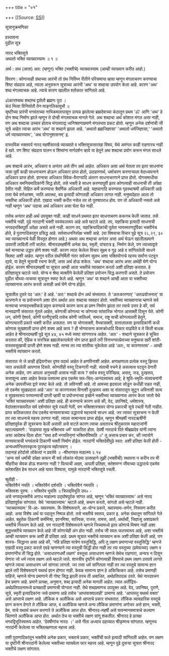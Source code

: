 +++
title = "०१"

+++
[[Source: [SS](https://satsangdhara.net/nbs/nbs-01.htm)]]

सूत्रानुक्रमणिका  
  
प्रस्तावना  
पुढील सूत्र  
  
  
नारद भक्तिसूत्रे  
अथातो भक्तिं व्याख्यास्यामः ॥ १ ॥  
  
अर्थ : अथ (आता) अत: (म्हणून) भक्ति (भक्तीचे) व्याख्यास्यामः (आम्ही व्याख्यान करीत आहो.)  
  
विवरण : कोणत्याही ग्रंथाच्या आरंभी तो ग्रंथ निर्विघ्न रीतीने परिसमाप्त व्हावा म्हणून मंगलाचरण करण्याचा शिष्ट संप्रदाय आहे, त्याला अनुसरून सूत्राच्या आरंभी 'अथ' या शब्दाचा उपयोग केला आहे. कारण 'अथ' शब्द मंगलवाचक आहे. त्याचे कारण खालील श्लोकात सांगितले आहे.  
  
ॐकारश्चाथ शब्दश्च द्वावेतौ ब्रह्मणः पुरा ।  
कंठं भित्वा विनिर्यातौ तेन माङ्‌गलिकावुभौ ॥  
सृष्टीच्या प्रारंभी भगवंताच्या नाभिकमलापासून उत्पन्न झालेल्या ब्रह्मदेवाच्या कंठातून प्रथम 'ॐ' आणि 'अथ' हे दोन शब्द निर्माण झाले म्हणून ते दोन्ही मंगलवाचक मानले गेले. अथ शब्दाचा अर्थ कोशात मंगल असा नाही, पण अथ शब्दाचा उच्चार होताच मंगलवाद्य ध्वनिश्रवणाप्रमाणे मंगलभाव प्रकट होतो. म्हणून अनेक दर्शनांची जी सूत्रे आहेत त्याचा आरंभ 'अथ' या शब्दाने झाला आहे. 'अथातो ब्रह्मजिज्ञासा' 'अथातो धर्मजिज्ञासा,' 'अथातो धर्म व्याख्यास्यामः', 'अथ योगानुशासनम्' इ.  
  
वास्तविक भक्तवर्य नारद महर्षीसारखे व्याख्याते व भक्तिसूत्रासारखा विषय, येथे अमंगल काही राहणारच नाही हे खरे. पण शिष्ट संप्रदाय पालन व शिष्यांना मार्गदर्शन व्हावे या हेतूने अथ शब्दाचा प्रयोग करून मंगल साधले आहे.  
  
अथ शब्दाचे आरंभ, अधिकार व अनंतर असे तीन अर्थ आहेत. अधिकार असा अर्थ घेतला तर इतर साधनांना जसा पूर्वी काही साधनाचरण होऊन अधिकार प्राप्त होतो, उदाहरणार्थ, धर्माचरण करणाऱ्याला वेदाध्ययनाने अधिकार प्राप्त होतो. ज्ञानाचा अधिकार विवेक-वैराग्यादि अंतरग साधनाचरणाने प्राप्त होतो. योगसमाधीचा अधिकार यमनियमादिकांनी सिद्ध होतो, तसे भक्ती हे साधन करण्यापूर्वी इतर कोणत्याही साधनाची ती अपेक्षा ठेवीत नाही. विहित कर्मे करण्यास त्रैवर्णिक अधिकारी आहे. यज्ञयागादि करण्यास गृहस्थाश्रमी अधिकारी आहे तसा येथे वर्णआश्रम, जाति अवस्था, वय इत्यादी कोणताही अधिकार लागत नाही. मनुष्यदेहात आला तो भक्तीचा अधिकारी होतो. एखादा भक्ती करीत नसेल तर तो पुरुषापराध होय. पण तो अधिकारी नसतो असे नाही म्हणून 'अथ' पदाचा अर्थ अधिकार असा घेता येत नाही.  
  
तसेच अनंतर हाही अर्थ उपयुक्त नाही. काही साधने प्रथमत इतर साधनाचरण करूनच केली जातात. तसें भक्तीचे नाही. पुढे नारदानी भक्ती स्वयंफलरूप आहे असे म्हटले आहे. तप, यज्ञक्रिया इत्यादी साधनाची भगवद्‌भक्तिपूर्वी अपेक्षा असते असे नाही. कारण तप, यज्ञक्रियादिकांची पूर्तता नामस्मरणपूर्विका भक्तीनेच होते, हे पुराणादिकातून प्रसिद्ध आहे. सर्वसाधननिरपेक्ष भक्ती आहे. (या विषयाचा विचार पुढे सूत्र २८,२९, ३० च्या व्याख्यानाचे वेळी विस्तृत होणार आहे.) अथवा अथ शब्दाचा अनंतर असा अर्थ घेऊन खालीलप्रमाणे उपपत्ती लाविली तरी चालेल. श्रीनारदमहर्षींनी अनेक ग्रंथ, स्मृती, पांचरात्र इ. निर्माण केले, पण त्याच्याद्वारे सर्व मानवाचा उद्धार होणे शक्य नाही. कारण त्यात केलेला विचार सूक्ष्म व गूढ आहे व सांगितलेली साधने क्लिष्ट अशी आहेत. म्हणून वरील ग्रंथनिर्मिती नंतर सर्वजण सुलभ अशा भक्तियोगाचे रहस्य सर्वांना पटवून द्यावे, या हेतूने सूत्राची रचना केली, असा अर्थ होऊ शकेल. 'अथ' शब्दाचा आरंभ असा अर्थही घेणे योग्य होईल. कारण श्रीनारदमहर्षी या सूत्रात आम्ही आता भक्तीचे व्याख्यान करतो अशी प्रतिज्ञा करतात. हे प्रतिज्ञासूत्र म्हटले जाते. योग्य व श्रेष्ठ व्यक्तीने केलेली प्रतिज्ञा प्रयोजन सिद्ध करणारी असते. ते प्रयोजन पुढील चौथ्या-पाचव्या सूत्रातून स्पष्ट केले आहे. म्हणून 'अथ' या शब्दाने आम्ही आता या भक्तीच्या व्याख्यानास आरंभ करतो असाही अर्थ घेणे योग्य होईल.  
  
सूत्रातील दुसरे पद 'अत:' हे आहे. 'अत:' शब्दाचे दोन अर्थ संभवतात. ते 'अतःकारणात्' 'अतःप्रयोजनात्' या कारणाने व या प्रयोजनाने अशा दोन अर्थात अतः शब्दाचा व्यवहार होतो. भक्तीच्या व्याख्यानाचा म्हणजे सर्व मानवाचा भगवद्‌भक्तीकडे प्रवृत्त करण्याचे कारण काय हा प्रश्न निर्माण झाला तर त्याचे उत्तर हे की, सर्व मानवप्राणी संसारात गुंतले आहेत, कोणाची कोणत्या ना कोणत्या सांसारिक भोगात आसक्ती दिसून येते. कोणी धन, कोणी ऐश्वर्य, कोणी पत्नीपुत्रादि तसेच कोणी जातिधर्म, समाज, राष्ट्र याची कोणत्यातरी हेतूने, कोणत्यातरी प्रकारे भक्ती करीत असतात. पण या भोगासक्ती, वैभवासक्ती, सत्तालालसा इत्यादिकांनी कधी कोणास सुखशाती प्राप्त होणे शक्य आहे काय ? ही भोगवासना कामक्रोधादि विकार वाढविते व ते किती बाधक आहेत हे श्रीनारदमहर्षी पुढे सूत्र ४४, ४५ मध्ये स्पष्ट सांगणारच आहेत. 'अतः' - शब्दाने सूत्रकार हे सूचित करतात की, ऐहिक व पारत्रिक ब्रह्मलोकापावेतो भोग प्राप्त झाले तरी विनाभगवत्प्रेमाच्या मनुष्यास खरी शांती-वास्तवसुखाची प्राप्ती होणे शक्य नाही. मानव तर त्या शांतीचा भुकेलेला आहे 'अत:, या कारणास्तव' - आम्ही भक्तीचे व्याख्यान करतो.  
  
संसारात जे जे काही इंद्रियगोचर दृश्य पदार्थ आहेत ते क्षणविनाशी आहेत. क्षणाक्षणाला प्रत्येक वस्तू झिजत जात असलेली आपणास दिसते. कोणतीही वस्तू टिकणारी नाही. संताची वचने हे असत्यत्व पटवून देणारी अनेक आहेत, पण आपला अनुभवही असाच नाही काय ? सर्वच वस्तू परिच्छिन्न, असत्, जड, दुःखरूप, सत्ताशून्य अशा आहेत केवळ परमात्मा हाच एकमेव सत-चित्-आनंदस्वरूप आहे, हे श्रुति-स्मृति-संतवचनांनी अनेक उपपत्तीच्या द्वारे स्पष्ट केले आहे. तो अविनाशी आहे. तो आमच्या हृदयाला सोडून कधीही राहत नाही, तो एकमेव सुखप्रदाता आहे 'अतः' या कारणास्तव विनाशी दुःखरूप अशा या संसारातून सुटून अविनाशी सत्य व सुखस्वरूप परमात्म्याची प्राप्ती व्हावी या प्रयोजनाच्या इच्छेने भक्तीच्या व्याख्यानास आरंभ केला जातो येथे 'भक्तिं व्याख्यास्यामः' अशी प्रतिज्ञा आहे. ही करण्याचे कारण असे की, वेद, उपनिषदे, धर्मशास्त्र, वेदांतशास्त्रावरील सर्व दर्शनांवर सूत्रे रचली गेली, पण भक्तिशास्त्रावर योग्य प्रकारची सूत्रे रचली गेली नाहीत. प्राप्त कलिकालात तेच एकमेव मानवमात्राच्या उद्धाराचे महत्त्वाचे साधन आहे. जर त्यावर सूत्ररचना न केली तर त्या साधनाचे महत्त्व ठरणार नाही, त्याला सामान्यत्व प्राप्त होईल, म्हणून श्रीमहर्षी नारदऋषींनी प्रतिज्ञापूर्वक ही सूत्ररचना केली असावी असे वाटते कारण त्याचा अवतारच श्रीतुकाराम महाराजांनी म्हटल्याप्रमाणे : 'वाढावया सुख भक्तिभाव धर्म' याकरिता होता. देवर्षी नारदाचे पिते श्रीब्रह्मदेव यांनी त्यांना असा आदेशच दिला होता "यथा हरौ भगवतिनृणां भक्तिर्भविष्यति ॥" तू असाच प्रचार कर, की ज्यायोगे मानवमात्राची भगवंताचे ठिकाणी भक्ती निर्माण होईल. नारदांनी भक्तिदेवीपुढे स्वत: अशी प्रतिज्ञा केली होती -  
अन्यधर्मान्स्तिरस्कृत्य पुरस्कृत्य महोत्सवान् ।  
तदानाहं हरेर्दासो लोकेत्वां न प्रवर्तये ॥ -श्रीभागवत माहात्म्य २.१४  
'अन्य सर्व धर्मांची उपेक्षा करून मी सर्व लोकांत मोठ्या उत्साहाने तुझी (भक्तीची) स्थापना न करीन तर मी श्रीहरीचा सेवक होऊ शकणार नाही ? पित्याची आज्ञा, आपली प्रतिज्ञा, क्लेशमग्न जीवाच्या उद्धाराचे एकमेव क्लेशरहित हेच साधन आहे यावर विश्वास, यामुळे नारदांनी भक्तिसूत्रे रचली.  
  
श्रुतीही -  
भक्तिरेवैनं नयति । भक्तिरेवैनं दर्शयति । भक्तिरेवैनं गमयति ।  
भक्तिवशः पुरुष: । भक्तिरेव भूयसि ॥ त्रिपाद्‌विभूति उप० -  
असे भगवद्‌भक्तीचे अगाध माहात्म्य उद्‌घोषपूर्वक सांगत आहे, म्हणून 'भक्तिं व्याख्यास्यामः' असे नारद प्रतिज्ञापूर्वक सांगतात. येथे 'व्याख्यास्यामः' म्हटले आहे, कथन करतो, सांगतो असे म्हटले नाही. 'व्याख्यास्यामः' वि-आ- ख्यास्यामः. वि-विशेषरूपाने, आ-योग्य प्रकारे, ख्यास्यामः-वर्णन, निरूपण करीत आहो. असा विशेष अर्थ या पदातून निष्पन्न होतो. तसे भक्तीचे स्वरूप, प्रकार इ. अनेक ग्रंथातून सांगितले गेले आहेत. बहुतेक ठिकाणी कर्ममिश्रा, ज्ञानमिश्रा, सात्त्विक, राजस, तामस, आर्त, अर्थार्थी, जिज्ञासू अशाप्रकारे भक्तीचे निरूपण केले आहे. पण नारदांनी विशेषरूपाने म्हणजे जिच्यामध्ये इतर कोणाचे मिश्रण नाही अशा शुद्धभक्तीचे व्याख्यान केले आहे जी कोणाचेही अंग होत नाही. तसेच जी स्वतः फलस्वरूप आहे, अशा भक्तीचे आम्ही व्याख्यान करू अशी ही प्रतिज्ञा आहे. प्रथम सूत्रात भक्तीचे व्याख्यान करू अशी प्रतिज्ञा केली आहे, पण शास्त्र- सिद्धान्त असा आहे की, 'नहि प्रतिज्ञा मात्रेण वस्तुसिद्धि, अपि तु लक्षण प्रमाणाभ्यां वस्तुसिद्धिः' म्हणजे एखादी वस्तू प्रकट करतो एवढे म्हणण्याने त्या वस्तूची सिद्धी होत नाही तर त्या वस्तूच्या (प्रमेयाच्या) लक्षण व प्रमाणांनीच ती सिद्ध होते. 'असाधारणधर्मो लक्षणं' वस्तूचा असाधारण म्हणजे तेथेच राहणारा, अन्यत्र न दिसून येणारा जो धर्म त्यास लक्षण असे म्हटले जाते. शास्त्रीय दृष्टीने कोणत्याही विषयाचे प्रथम लक्षण ठरवावे लागते म्हणजे त्याचा असाधारण धर्म सांगावा लागतो. जर तसा धर्म सांगितला नाही तर त्या वस्तूचे सामान्य ज्ञान झाले तरी विशेषरूपाने यथार्थ ज्ञान होणार नाही. केवळ सामान्य ज्ञान हे अकिचित्कर आहे. तसेच प्रमाणही पाहिजे, म्हणजे योग्य प्रमाणाने ती गोष्ट सिद्ध झाली तरच ती अबाधित, अर्थप्रतिपादक ठरते. येथे नारदवचन हेच प्रमाण आहे. प्रमाणे प्रत्यक्ष, अनुमान, शब्द इत्यादी अनेक मानली आहेत. त्यात अतींद्रिय-अर्थप्रतिपादनामध्ये प्रत्यक्षादी प्रमाणाची योग्यता नाही. तेथे शब्दप्रमाणच उपयुक्त आहे. वेद, उपनिषद, पुराणे, सूत्रे, स्मृती इत्यादिकांना जसे प्रामाण्य आहे तसेच 'आप्तवाक्यालाही' प्रामाण्य आहे. 'आप्तस्तु यथार्थ वक्ता' असे आप्ताचे लक्षण आहे. लौकिक व अलौकिक असे आप्ताचे प्रकार संभवतात. लौकिक व्यावहारिक वस्तूचे ज्ञान करून देणारे ते लौकिक आप्त, व अलौकिक म्हणजे अन्य लौकिक प्रमाणांना अगोचर असे ज्ञान, भक्ती, प्रेम, याचे यथार्थ कथन करणारे ते अलौकिक आप्त होत. श्रीनारद-महर्षी असे यावन्मानवमात्राचे कल्याण चिंतणारे अलौकिक आप्त होत. अर्थात तेच या भक्तीचे लक्षण सांगू शकतील. श्रीनारद हे प्रत्यक्ष भगवद्विभूतिस्वरूप आहेत. 'देवर्षीणांच नारदः ।' असे गीता अध्याय दहाव्यात श्रीकृष्णच सांगतात. म्हणूनच नारदांनी केलेल्या या भक्तिलक्षणाला महत्त्व आहे.  
  
तशी पुराणादिकांतून भक्तीचे अनेक प्रकार, भक्ताचे प्रकार, भक्तींची फले इत्यादी सांगितली आहेत. पण लक्षण या दृष्टीनी श्रीनारदांनी केलेल्या भक्तीच्या व्याख्येला फार महत्त्व आहे. म्हणून पुढे दुसऱ्या सूत्रात श्रीनारद भक्तीचे लक्षण सांगतात.  
